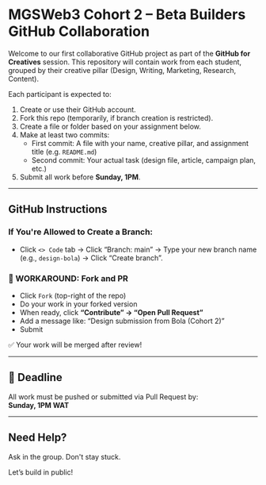 # MGSWeb3 Cohort 2 – Beta Builders GitHub Collaboration

Welcome to our first collaborative GitHub project as part of the **GitHub for Creatives** session. This repository will contain work from each student, grouped by their creative pillar (Design, Writing, Marketing, Research, Content).

Each participant is expected to:
1. Create or use their GitHub account.
2. Fork this repo (temporarily, if branch creation is restricted).
3. Create a file or folder based on your assignment below.
4. Make at least two commits:
   - First commit: A file with your name, creative pillar, and assignment title (e.g. `README.md`)
   - Second commit: Your actual task (design file, article, campaign plan, etc.)
5. Submit all work before **Sunday, 1PM**.

---

## GitHub Instructions

### If You're Allowed to Create a Branch:
- Click `<> Code` tab → Click “Branch: main” → Type your new branch name (e.g., `design-bola`) → Click “Create branch”.


### 🔁 WORKAROUND: Fork and PR
- Click `Fork` (top-right of the repo)
- Do your work in your forked version
- When ready, click **“Contribute” → “Open Pull Request”**
- Add a message like: “Design submission from Bola (Cohort 2)”
- Submit

✅ Your work will be merged after review!

---

## 📅 Deadline

All work must be pushed or submitted via Pull Request by:  
**Sunday, 1PM WAT**

---

## Need Help?

Ask in the group. Don't stay stuck.

Let’s build in public!
